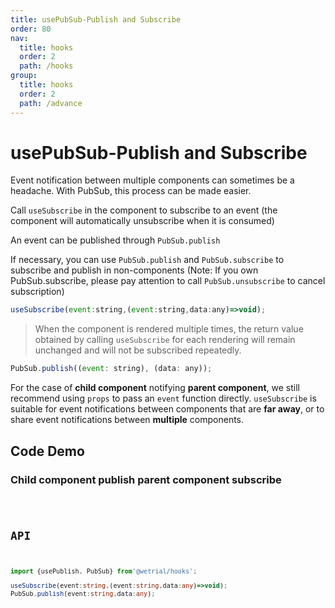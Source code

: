 ```yaml
---
title: usePubSub-Publish and Subscribe
order: 80
nav:
  title: hooks
  order: 2
  path: /hooks
group:
  title: hooks
  order: 2
  path: /advance
---
```


# usePubSub-Publish and Subscribe

Event notification between multiple components can sometimes be a headache. With PubSub, this process can be made easier.

Call `useSubscribe` in the component to subscribe to an event (the component will automatically unsubscribe when it is consumed)

An event can be published through `PubSub.publish`

If necessary, you can use `PubSub.publish` and `PubSub.subscribe` to subscribe and publish in non-components (Note: If you own PubSub.subscribe, please pay attention to call `PubSub.unsubscribe` to cancel subscription)

```js
useSubscribe(event:string,(event:string,data:any)=>void);
```

> When the component is rendered multiple times, the return value obtained by calling `useSubscribe` for each rendering will remain unchanged and will not be subscribed repeatedly.

```js
PubSub.publish((event: string), (data: any));
```

For the case of **child component** notifying **parent component**, we still recommend using `props` to pass an `event` function directly. `useSubscribe` is suitable for event notifications between components that are **far away**, or to share event notifications between **multiple** components.

## Code Demo

### Child component publish parent component subscribe

<code src="../demos/usePubSub.tsx">

## API

```typescript
import {usePublish, PubSub} from'@wetrial/hooks';

useSubscribe(event:string,(event:string,data:any)=>void);
PubSub.publish(event:string,data:any);
```
